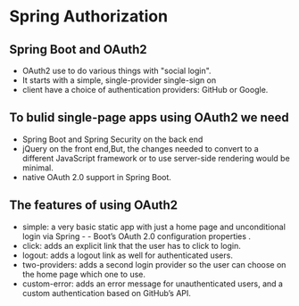 # Spring Authorization

## Spring Boot and OAuth2
- OAuth2 use to do various things with "social login".
- It starts with a simple, single-provider single-sign on
- client have a choice of authentication providers: GitHub or Google.

## To bulid single-page apps using OAuth2 we need
- Spring Boot and Spring Security on the back end
- jQuery on the front end,But, the changes needed to convert to a different JavaScript framework or to use server-side rendering would be minimal.
- native OAuth 2.0 support in Spring Boot.

## The features of using OAuth2
- simple: a very basic static app with just a home page and unconditional login via Spring - - Boot’s OAuth 2.0 configuration properties .
- click: adds an explicit link that the user has to click to login.
- logout: adds a logout link as well for authenticated users.
- two-providers: adds a second login provider so the user can choose on the home page which one to use.
- custom-error: adds an error message for unauthenticated users, and a custom authentication based on GitHub’s API.